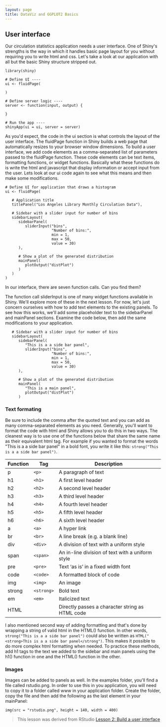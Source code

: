 ```yaml
---
layout: page
title: DataViz and GGPLOT2 Basics
---
```


User interface
--------------

Our circulation statistics application needs a user interface. One of Shiny's strengths is the way in which it handles basic page layout for you without requiring you to write html and css. Let's take a look at our application with all but the basic Shiny structure stripped out.

    library(shiny)

    # Define UI ----
    ui <- fluidPage(
      
    )

    # Define server logic ----
    server <- function(input, output) {
      
    }

    # Run the app ----
    shinyApp(ui = ui, server = server)

As you'd expect, the code in the ui section is what controls the layout of the user interface. The fluidPage function in Shiny builds a web page that automatically resizes to your browser window dimensions. To build a user interface, we add code elements as a comma-separated list of parameters passed to the fluidPage function. These code elements can be text items, formatting functions, or widget functions. Basically what these functions do is write the html and javascript that display information or accept input from the user. Lets look at our ui code again to see what this means and then make some modifications.

    # Define UI for application that draws a histogram
    ui <- fluidPage(
       
       # Application title
       titlePanel("Los Angeles Library Monthly Circulation Data"),
       
       # Sidebar with a slider input for number of bins 
       sidebarLayout(
          sidebarPanel(
             sliderInput("bins",
                         "Number of bins:",
                         min = 1,
                         max = 50,
                         value = 30)
          ),
          
          # Show a plot of the generated distribution
          mainPanel(
             plotOutput("distPlot")
          )
       )
    )

In our interface, there are seven function calls. Can you find them?

The function call sliderInput is one of many widget functions available in Shiny. We'll explore more of these in the next lesson. For now, let's just concern ourselves with how to add text elements to the existing panels. To see how this works, we'll add some placeholder text to the sidebarPanel and mainPanel sections. Examine the code below, then add the same modifications to your application.

       # Sidebar with a slider input for number of bins 
       sidebarLayout(
          sidebarPanel(
             "This is a a side bar panel",
             sliderInput("bins",
                         "Number of bins:",
                         min = 1,
                         max = 50,
                         value = 30)
          ),
          
          # Show a plot of the generated distribution
          mainPanel(
             "This is a main panel",
             plotOutput("distPlot")
          )

### Text formating

Be sure to include the comma after the quoted text and you can add as many comma-separated elements as you need. Generally, you'll want to format the code with html and Shiny allows you to do this in two ways. The cleanest way is to use one of the functions below that share the same name as their equivalent html tag. For example if you wanted to format the words "This is a a side bar panel" in a bold font, you write it like this: `strong("This is a a side bar panel")`.

| Function | Tag        | Description                                      |
|----------|------------|--------------------------------------------------|
| p        | `<p>`      | A paragraph of text                              |
| h1       | `<h1>`     | A first level header                             |
| h2       | `<h2>`     | A second level header                            |
| h3       | `<h3>`     | A third level header                             |
| h4       | `<h4>`     | A fourth level header                            |
| h5       | `<h5>`     | A fifth level header                             |
| h6       | `<h6>`     | A sixth level header                             |
| a        | `<a>`      | A hyper link                                     |
| br       | `<br>`     | A line break (e.g. a blank line)                 |
| div      | `<div>`    | A division of text with a uniform style          |
| span     | `<span>`   | An in-line division of text with a uniform style |
| pre      | `<pre>`    | Text ‘as is’ in a fixed width font               |
| code     | `<code>`   | A formatted block of code                        |
| img      | `<img>`    | An image                                         |
| strong   | `<strong>` | Bold text                                        |
| em       | `<em>`     | Italicized text                                  |
| HTML     |            | Directly passes a character string as HTML code  |

I also mentioned second way of adding formatting and that's done by wrapping a string of valid html in the HTML() function. In other words, `strong("This is a a side bar panel")` could also be written as `HTML("<strong>This is a a side bar panel</strong")`. This makes it possible to do more complex html formatting when needed. To practice these methods, add h1 tags to the text we added to the sidebar and main panels using the h1() function in one and the HTML() function in the other.

### Images

Images can be added to panels as well. In the examples folder, you'll find a file called rstudio.png. In order to use this in you application, you will need to copy it to a folder called www in your application folder. Create the folder, copy the file and then add the following as the last element in your mainPanel:

`img(src = "rstudio.png", height = 140, width = 400)`

> This lesson was derived from RStudio [Lesson 2: Build a user interface](https://shiny.rstudio.com/tutorial/written-tutorial/lesson2/)
